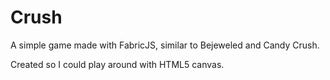 # Crush

A simple game made with FabricJS, similar to Bejeweled and Candy Crush.

Created so I could play around with HTML5 canvas.
